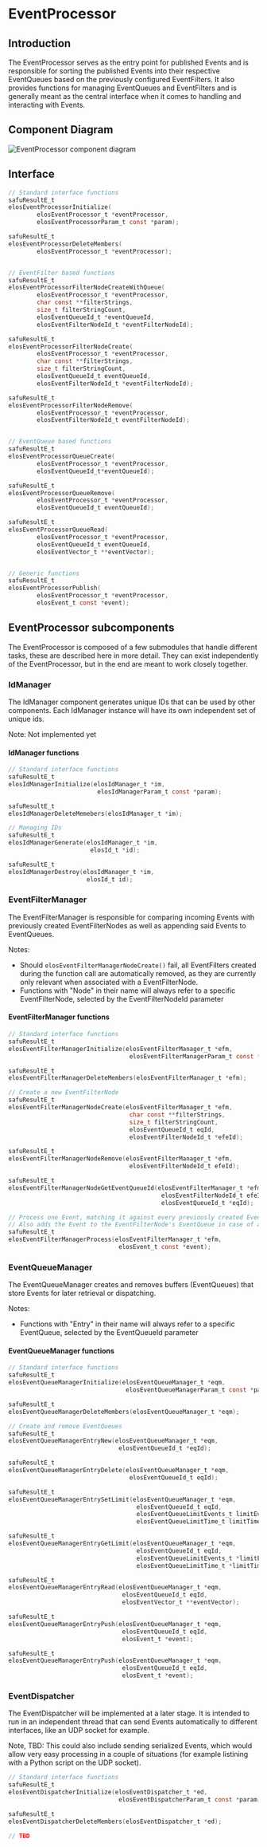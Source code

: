 # EventProcessor

## Introduction

The EventProcessor serves as the entry point for published Events and is
responsible for sorting the published Events into their respective EventQueues
based on the previously configured EventFilters. It also provides functions for managing EventQueues and EventFilters and is generally meant as the central
interface when it comes to handling and interacting with Events.

## Component Diagram

![EventProcessor component diagram](/doc/images/eventprocessor_components.png "EventProcessor components")

## Interface

```c
// Standard interface functions
safuResultE_t
elosEventProcessorInitialize(
        elosEventProcessor_t *eventProcessor,
        elosEventProcessorParam_t const *param);

safuResultE_t
elosEventProcessorDeleteMembers(
        elosEventProcessor_t *eventProcessor);


// EventFilter based functions
safuResultE_t
elosEventProcessorFilterNodeCreateWithQueue(
        elosEventProcessor_t *eventProcessor,
        char const **filterStrings,
        size_t filterStringCount,
        elosEventQueueId_t *eventQueueId,
        elosEventFilterNodeId_t *eventFilterNodeId);

safuResultE_t
elosEventProcessorFilterNodeCreate(
        elosEventProcessor_t *eventProcessor,
        char const **filterStrings,
        size_t filterStringCount,
        elosEventQueueId_t eventQueueId,
        elosEventFilterNodeId_t *eventFilterNodeId);

safuResultE_t
elosEventProcessorFilterNodeRemove(
        elosEventProcessor_t *eventProcessor,
        elosEventFilterNodeId_t eventFilterNodeId);


// EventQueue based functions
safuResultE_t
elosEventProcessorQueueCreate(
        elosEventProcessor_t *eventProcessor,
        elosEventQueueId_t*eventQueueId);

safuResultE_t
elosEventProcessorQueueRemove(
        elosEventProcessor_t *eventProcessor,
        elosEventQueueId_t eventQueueId);

safuResultE_t
elosEventProcessorQueueRead(
        elosEventProcessor_t *eventProcessor,
        elosEventQueueId_t eventQueueId,
        elosEventVector_t **eventVector);


// Generic functions
safuResultE_t
elosEventProcessorPublish(
        elosEventProcessor_t *eventProcessor,
        elosEvent_t const *event);
```

## EventProcessor subcomponents

The EventProcessor is composed of a few submodules that handle different tasks,
these are described here in more detail. They can exist independently of the
EventProcessor, but in the end are meant to work closely together.

### IdManager

The IdManager component generates unique IDs that can be used by other components.
Each IdManager instance will have its own independent set of unique ids.

Note: Not implemented yet

#### IdManager functions

```c
// Standard interface functions
safuResultE_t
elosIdManagerInitialize(elosIdManager_t *im,
                         elosIdManagerParam_t const *param);

safuResultE_t
elosIdManagerDeleteMemebers(elosIdManager_t *im);

// Managing IDs
safuResultE_t
elosIdManagerGenerate(elosIdManager_t *im,
                       elosId_t *id);

safuResultE_t
elosIdManagerDestroy(elosIdManager_t *im,
                      elosId_t id);
```

### EventFilterManager

The EventFilterManager is responsible for comparing incoming Events with
previously created EventFilterNodes as well as appending said Events to EventQueues.

Notes:

- Should `elosEventFilterManagerNodeCreate()` fail, all EventFilters created
  during the function call are automatically removed, as they are currently
  only relevant when associated with a EventFilterNode.
- Functions with "Node" in their name will always refer
  to a specific EventFilterNode, selected by the EventFilterNodeId parameter

#### EventFilterManager functions

```c
// Standard interface functions
safuResultE_t
elosEventFilterManagerInitialize(elosEventFilterManager_t *efm,
                                  elosEventFilterManagerParam_t const *param);

safuResultE_t
elosEventFilterManagerDeleteMembers(elosEventFilterManager_t *efm);

// Create a new EventFilterNode
safuResultE_t
elosEventFilterManagerNodeCreate(elosEventFilterManager_t *efm,
                                  char const **filterStrings,
                                  size_t filterStringCount,
                                  elosEventQueueId_t eqId,
                                  elosEventFilterNodeId_t *efeId);

safuResultE_t
elosEventFilterManagerNodeRemove(elosEventFilterManager_t *efm,
                                  elosEventFilterNodeId_t efeId);

safuResultE_t
elosEventFilterManagerNodeGetEventQueueId(elosEventFilterManager_t *efm,
                                           elosEventFilterNodeId_t efeId,
                                           elosEventQueueId_t *eqId);

// Process one Event, matching it against every previously created EventFilterNode.
// Also adds the Event to the EventFilterNode's EventQueue in case of a match.
safuResultE_t
elosEventFilterManagerProcess(elosEventFilterManager_t *efm,
                               elosEvent_t const *event);
```

### EventQueueManager

The EventQueueManager creates and removes buffers (EventQueues) that store
Events for later retrieval or dispatching.

Notes:

- Functions with "Entry" in their name will always refer
  to a specific EventQueue, selected by the EventQueueId parameter

#### EventQueueManager functions

```c
// Standard interface functions
safuResultE_t
elosEventQueueManagerInitialize(elosEventQueueManager_t *eqm,
                                 elosEventQueueManagerParam_t const *param);

safuResultE_t
elosEventQueueManagerDeleteMembers(elosEventQueueManager_t *eqm);

// Create and remove EventQueues
safuResultE_t
elosEventQueueManagerEntryNew(elosEventQueueManager_t *eqm,
                               elosEventQueueId_t *eqId);

safuResultE_t
elosEventQueueManagerEntryDelete(elosEventQueueManager_t *eqm,
                                  elosEventQueueId_t eqId);

safuResultE_t
elosEventQueueManagerEntrySetLimit(elosEventQueueManager_t *eqm,
                                    elosEventQueueId_t eqId,
                                    elosEventQueueLimitEvents_t limitEvents,
                                    elosEventQueueLimitTime_t limitTime);

safuResultE_t
elosEventQueueManagerEntryGetLimit(elosEventQueueManager_t *eqm,
                                    elosEventQueueId_t eqId,
                                    elosEventQueueLimitEvents_t *limitEvents,
                                    elosEventQueueLimitTime_t *limitTime);

safuResultE_t
elosEventQueueManagerEntryRead(elosEventQueueManager_t *eqm,
                                elosEventQueueId_t eqId,
                                elosEventVector_t **eventVector);

safuResultE_t
elosEventQueueManagerEntryPush(elosEventQueueManager_t *eqm,
                                elosEventQueueId_t eqId,
                                elosEvent_t *event);

safuResultE_t
elosEventQueueManagerEntryPush(elosEventQueueManager_t *eqm,
                                elosEventQueueId_t eqId,
                                elosEvent_t *event);

```

### EventDispatcher

The EventDispatcher will be implemented at a later stage.
It is intended to run in an independent thread that can send Events
automatically to different interfaces, like an UDP socket for example.

Note, TBD: This could also include sending serialized Events,
which would allow very easy processing in a couple of situations
(for example listining with a Python script on the UDP socket).

```c
// Standard interface functions
safuResultE_t
elosEventDispatcherInitialize(elosEventDispatcher_t *ed,
                               elosEventDispatcherParam_t const *param);

safuResultE_t
elosEventDispatcherDeleteMembers(elosEventDispatcher_t *ed);

// TBD
```

